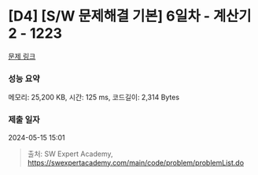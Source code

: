 # [D4] [S/W 문제해결 기본] 6일차 - 계산기2 - 1223 

[문제 링크](https://swexpertacademy.com/main/code/problem/problemDetail.do?contestProbId=AV14nnAaAFACFAYD) 

### 성능 요약

메모리: 25,200 KB, 시간: 125 ms, 코드길이: 2,314 Bytes

### 제출 일자

2024-05-15 15:01



> 출처: SW Expert Academy, https://swexpertacademy.com/main/code/problem/problemList.do